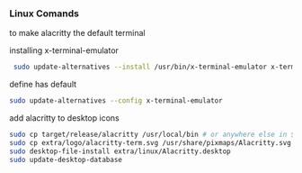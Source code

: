 ### Linux Comands

to make alacritty the default terminal 

installing x-terminal-emulator
```bash
 sudo update-alternatives --install /usr/bin/x-terminal-emulator x-terminal-emulator /usr/bin/local/alacritty 50
```

define has default 

```bash
sudo update-alternatives --config x-terminal-emulator
```

add alacritty to desktop icons

```bash
sudo cp target/release/alacritty /usr/local/bin # or anywhere else in $PATH
sudo cp extra/logo/alacritty-term.svg /usr/share/pixmaps/Alacritty.svg
sudo desktop-file-install extra/linux/Alacritty.desktop
sudo update-desktop-database
```